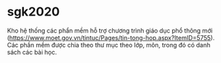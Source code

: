 # sgk2020
Kho hệ thống các phẩn mềm hỗ trợ chương trình giáo dục phổ thông mới (https://www.moet.gov.vn/tintuc/Pages/tin-tong-hop.aspx?ItemID=5755). Các phần mềm được chia theo thư mục theo lớp, môn, trong đó có danh sách các bài học. 
